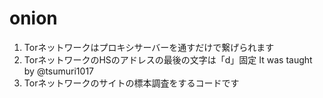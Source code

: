 # onion
1. Torネットワークはプロキシサーバーを通すだけで繋げられます
2. TorネットワークのHSのアドレスの最後の文字は「d」固定 It was taught by @tsumuri1017
3. Torネットワークのサイトの標本調査をするコードです
